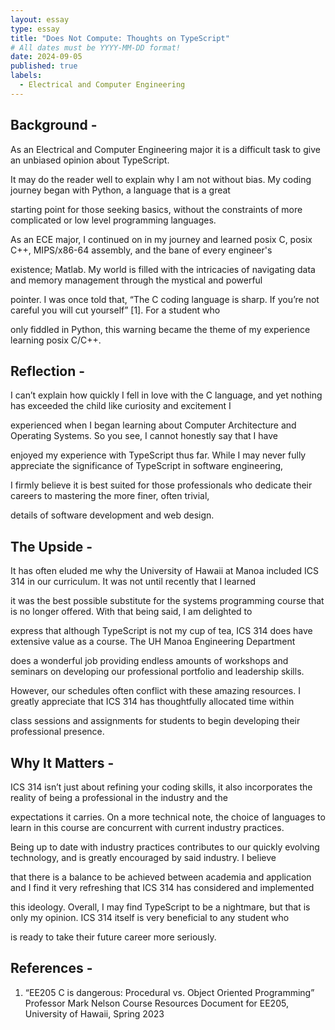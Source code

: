 ```yaml
---
layout: essay
type: essay
title: "Does Not Compute: Thoughts on TypeScript"
# All dates must be YYYY-MM-DD format!
date: 2024-09-05
published: true
labels:
  - Electrical and Computer Engineering
---
```


## Background -
  As an Electrical and Computer Engineering major it is a difficult task to give an unbiased opinion about TypeScript. 

It may do the reader well to explain why I am not without bias. My coding journey began with Python, a language that is a great 

starting point for those seeking basics, without the constraints of more complicated or low level programming languages. 

As an ECE major, I continued on in my journey and learned posix C, posix C++, MIPS/x86-64 assembly, and the bane of every engineer's 

existence; Matlab. My world is filled with the intricacies of navigating data and memory management through the mystical and powerful 

pointer. I was once told that, “The C coding language is sharp. If you’re not careful you will cut yourself” [1]. For a student who 

only fiddled in Python, this warning became the theme of my experience learning posix C/C++. 


## Reflection -
  I can’t explain how quickly I fell in love with the C language, and yet nothing has exceeded the child like curiosity and excitement I 

experienced when I began learning about Computer Architecture and Operating Systems. So you see, I cannot honestly say that I have 

enjoyed my experience with TypeScript thus far. While I may never fully appreciate the significance of TypeScript in software engineering,

I firmly believe it is best suited for those professionals who dedicate their careers to mastering the more finer, often trivial, 

details of software development and web design.


## The Upside -
  It has often eluded me why the University of Hawaii at Manoa included ICS 314 in our curriculum. It was not until recently that I learned 

it was the best possible substitute for the systems programming course that is no longer offered. With that being said, I am delighted to 

express that although TypeScript is not my cup of tea, ICS 314 does have extensive value as a course. The UH Manoa Engineering Department 

does a wonderful job providing endless amounts of workshops and seminars on developing our professional portfolio and leadership skills. 

However, our schedules often conflict with these amazing resources. I greatly appreciate that ICS 314 has thoughtfully allocated time within 

class sessions and assignments for students to begin developing their professional presence. 



## Why It Matters -
  ICS 314 isn’t just about refining your coding skills, it also incorporates the reality of being a professional in the industry and the 

expectations it carries. On a more technical note, the choice of languages to learn in this course are concurrent with current industry practices. 

Being up to date with industry practices contributes to our quickly evolving technology, and is greatly encouraged by said industry. I believe 

that there is a balance to be achieved between academia and application and I find it very refreshing that ICS 314 has considered and implemented 

this ideology. Overall, I may find TypeScript to be a nightmare, but that is only my opinion. ICS 314 itself is very beneficial to any student who 

is ready to take their future career more seriously.

## References -
1. “EE205 C is dangerous: Procedural vs. Object Oriented Programming” Professor Mark Nelson Course Resources Document for EE205,
   University of Hawaii, Spring 2023
